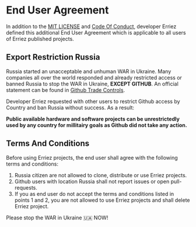 # End User Agreement

In addition to the [MIT LICENSE](https://github.com/Erriez/ErriezOregonTHN128/blob/main/LICENSE) and
[Code Of Conduct](https://github.com/Erriez/ErriezOregonTHN128/blob/main/CODE_OF_CONDUCT.md), 
developer Erriez defined this additional End User Agreement which is applicable to all users of 
Erriez published projects.

## Export Restriction Russia

Russia started an unacceptable and unhuman WAR in Ukraine. Many companies all over the world responded and already restricted
access or banned Russia to stop the WAR in Ukraine, **EXCEPT GITHUB**. An official statement can be found in
[Github Trade Controls](https://docs.github.com/en/site-policy/other-site-policies/github-and-trade-controls).

Developer Erriez requested with other users to restrict Github access by Country and ban Russia without success. As a result: 

**Public available hardware and software projects can be unrestrictedly used by any country for millitairy goals as Github did not take any action.**

## Terms And Conditions

Before using Erriez projects, the end user shall agree with the following terms and conditions:

1. Russia citizen are not allowed to clone, distribute or use Erriez projects.
2. Github users with location Russia shall not report issues or open pull-requests.
3. If you as end user do not accept the terms and conditions listed in points 1 and 2, you are not allowed to use Erriez projects and shall delete Erriez project.

Please stop the WAR in Ukraine :ukraine: NOW!

